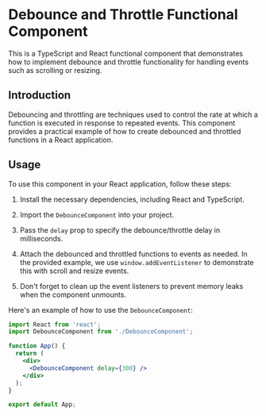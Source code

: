# Debounce and Throttle Functional Component

This is a TypeScript and React functional component that demonstrates how to implement debounce and throttle functionality for handling events such as scrolling or resizing.

## Introduction

Debouncing and throttling are techniques used to control the rate at which a function is executed in response to repeated events. This component provides a practical example of how to create debounced and throttled functions in a React application.

## Usage

To use this component in your React application, follow these steps:

1. Install the necessary dependencies, including React and TypeScript.

2. Import the `DebounceComponent` into your project.

3. Pass the `delay` prop to specify the debounce/throttle delay in milliseconds.

4. Attach the debounced and throttled functions to events as needed. In the provided example, we use `window.addEventListener` to demonstrate this with scroll and resize events.

5. Don't forget to clean up the event listeners to prevent memory leaks when the component unmounts.

Here's an example of how to use the `DebounceComponent`:

```jsx
import React from 'react';
import DebounceComponent from './DebounceComponent';

function App() {
  return (
    <div>
      <DebounceComponent delay={300} />
    </div>
  );
}

export default App;
